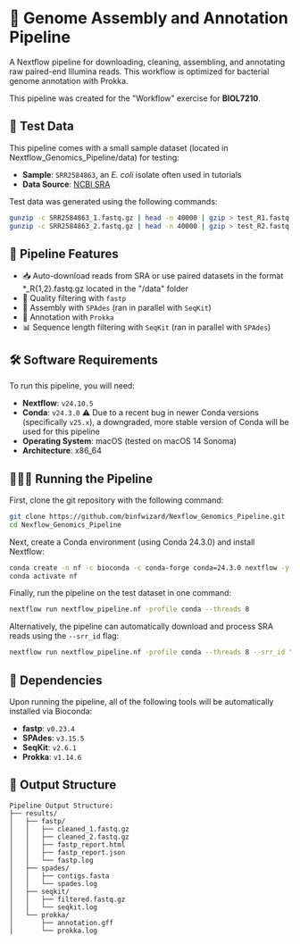 # 🧬 Genome Assembly and Annotation Pipeline 

A Nextflow pipeline for downloading, cleaning, assembling, and annotating raw paired-end Illumina reads. This workflow is optimized for bacterial genome annotation with Prokka.

This pipeline was created for the "Workflow" exercise for **BIOL7210**.

## 📂 Test Data

This pipeline comes with a small sample dataset (located in Nextflow_Genomics_Pipeline/data) for testing:
- **Sample**: `SRR2584863`, an *E. coli* isolate often used in tutorials 
- **Data Source**: [NCBI SRA](https://www.ncbi.nlm.nih.gov/sra/SRR2584863)

Test data was generated using the following commands:

```bash
gunzip -c SRR2584863_1.fastq.gz | head -n 40000 | gzip > test_R1.fastq.gz
gunzip -c SRR2584863_2.fastq.gz | head -n 40000 | gzip > test_R2.fastq.gz
```

## 🚀 Pipeline Features

- 📥 Auto-download reads from SRA or use paired datasets in the format *_R{1,2}.fastq.gz located in the "/data" folder
- 🧼 Quality filtering with `fastp`
- 🧬 Assembly with `SPAdes` (ran in parallel with `SeqKit`)
- 🧬 Annotation with `Prokka`
- 📊 Sequence length filtering with `SeqKit` (ran in parallel with `SPAdes`)


## 🛠️ Software Requirements

To run this pipeline, you will need:

- **Nextflow**: `v24.10.5`
- **Conda**: `v24.3.0` ⚠️ Due to a recent bug in newer Conda versions (specifically `v25.x`), a downgraded, more stable version of Conda will be used for this pipeline
- **Operating System**: macOS (tested on macOS 14 Sonoma)
- **Architecture**: x86_64

## 🏃‍♀️💨 Running the Pipeline 
First, clone the git repository with the following command:

```bash
git clone https://github.com/binfwizard/Nexflow_Genomics_Pipeline.git
cd Nexflow_Genomics_Pipeline
```
Next, create a Conda environment (using Conda 24.3.0) and install Nextflow:

```bash
conda create -n nf -c bioconda -c conda-forge conda=24.3.0 nextflow -y
conda activate nf
```

Finally, run the pipeline on the test dataset in one command:

```bash
nextflow run nextflow_pipeline.nf -profile conda --threads 8
```

Alternatively, the pipeline can automatically download and process SRA reads using the `--srr_id` flag: 

```bash
nextflow run nextflow_pipeline.nf -profile conda --threads 8 --srr_id "SRR2584863"
```

## 🔗 Dependencies
Upon running the pipeline, all of the following tools will be automatically installed via Bioconda:
- **fastp**: `v0.23.4`
- **SPAdes**: `v3.15.5`
- **SeqKit**: `v2.6.1`
- **Prokka**: `v1.14.6`

## 📝 Output Structure 

```
Pipeline Output Structure:
├── results/
│   ├── fastp/
│   │   ├── cleaned_1.fastq.gz
│   │   ├── cleaned_2.fastq.gz
│   │   ├── fastp_report.html
│   │   ├── fastp_report.json
│   │   └── fastp.log
│   ├── spades/
│   │   ├── contigs.fasta
│   │   └── spades.log
│   ├── seqkit/
│   │   ├── filtered.fastq.gz
│   │   └── seqkit.log
│   └── prokka/
│       ├── annotation.gff
│       └── prokka.log
```

